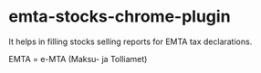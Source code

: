 # emta-stocks-chrome-plugin
It helps in filling stocks selling reports for EMTA tax declarations.

EMTA = e-MTA (Maksu- ja Tolliamet) 
